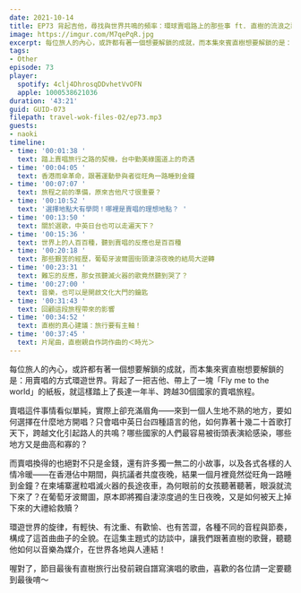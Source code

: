 ```yaml
---
date: 2021-10-14
title: EP73 背起吉他，尋找與世界共鳴的頻率：環球賣唱路上的那些事 ft. 直樹的流浪之歌
image: https://imgur.com/M7qePqR.jpg
excerpt: 每位旅人的內心，或許都有著一個想要解鎖的成就，而本集來賓直樹想要解鎖的是：用賣唱的方式環遊世界。環遊世界的旋律，有輕快、有沈重、有歡愉、也有苦澀，各種不同的音程與節奏，構成了這首曲曲子的全貌。在這集主題式的訪談中，讓我們跟著直樹的歌聲，聽聽他如何以音樂為媒介，在世界各地與人連結！
tags:
- Other
episode: 73
player:
  spotify: 4clj4DhrosqDDvhetVvOFN
  apple: 1000538621036
duration: '43:21'
guid: GUID-073
filepath: travel-wok-files-02/ep73.mp3
guests:
- naoki
timeline:
- time: '00:01:38 '
  text: 踏上賣唱旅行之路的契機，台中勤美綠園道上的奇遇
- time: '00:04:05 '
  text: 香港雨傘革命，跟著運動參與者從旺角一路睡到金鐘
- time: '00:07:07 '
  text: 旅程之前的準備，原來吉他尺寸很重要？
- time: '00:10:52 '
  text: '選擇地點大有學問！哪裡是賣唱的理想地點？ '
- time: '00:13:50 '
  text: 關於選歌，中英日台也可以走遍天下？
- time: '00:15:36 '
  text: 世界上的人百百種，聽到賣唱的反應也是百百種
- time: '00:20:18 '
  text: 那些艱苦的經歷，葡萄牙波爾圖街頭淒涼夜晚的結局大逆轉
- time: '00:23:31 '
  text: 難忘的反應，那女孩聽滅火器的歌竟然聽到哭了？
- time: '00:27:00 '
  text: 音樂，也可以是開啟文化大門的鑰匙
- time: '00:31:43 '
  text: 回顧這段旅程帶來的影響
- time: '00:34:52 '
  text: 直樹的真心建議：旅行要有主軸！
- time: '00:37:45 '
  text: 片尾曲，直樹親自作詞作曲的＜時光＞
---
```


每位旅人的內心，或許都有著一個想要解鎖的成就，而本集來賓直樹想要解鎖的是：用賣唱的方式環遊世界。背起了一把吉他、帶上了一塊「Fly me to the world」的紙板，就這樣踏上了長達一年半、跨越30個國家的賣唱旅程。

賣唱這件事情看似單純，實際上卻充滿眉角——來到一個人生地不熟的地方，要如何選擇在什麼地方開唱？只會唱中英日台四種語言的他，如何靠著十幾二十首歌打天下，跨越文化引起路人的共鳴？哪些國家的人們最容易被街頭表演給感染，哪些地方又是曲高和寡的？

而賣唱換得的也絕對不只是金錢，還有許多獨一無二的小故事，以及各式各樣的人情冷暖——在香港佔中期間，與抗議者共度夜晚，結果一個月裡竟然從旺角一路睡到金鐘？在柬埔寨暹粒唱滅火器的長途夜車，為何眼前的女孩聽著聽著，眼淚就流下來了？在葡萄牙波爾圖，原本即將獨自淒涼度過的生日夜晚，又是如何被天上掉下來的大禮給救贖？

環遊世界的旋律，有輕快、有沈重、有歡愉、也有苦澀，各種不同的音程與節奏，構成了這首曲曲子的全貌。在這集主題式的訪談中，讓我們跟著直樹的歌聲，聽聽他如何以音樂為媒介，在世界各地與人連結！

喔對了，節目最後有直樹旅行出發前親自譜寫演唱的歌曲，喜歡的各位請一定要聽到最後唷～

